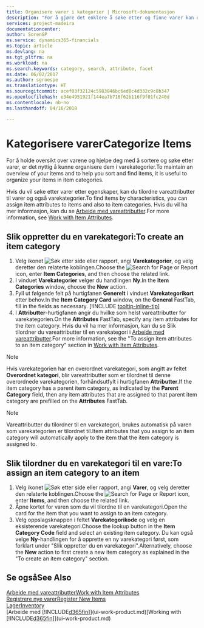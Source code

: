 ```yaml
---
title: Organisere varer i kategorier | Microsoft-dokumentasjon
description: "For å gjøre det enklere å søke etter og finne varer kan du tilordne vareattributter og organisere varer i kategorier."
services: project-madeira
documentationcenter: 
author: SorenGP
ms.service: dynamics365-financials
ms.topic: article
ms.devlang: na
ms.tgt_pltfrm: na
ms.workload: na
ms.search.keywords: category, search, attribute, facet
ms.date: 06/02/2017
ms.author: sgroespe
ms.translationtype: HT
ms.sourcegitcommit: acef03f32124c5983846bc6ed0c4d332c9c8b347
ms.openlocfilehash: e34e4951921f144ea7b718f62b116f9f01fc240d
ms.contentlocale: nb-no
ms.lasthandoff: 04/16/2018

---
```

# <a name="categorize-items"></a><span data-ttu-id="015d8-103">Kategorisere varer</span><span class="sxs-lookup"><span data-stu-id="015d8-103">Categorize Items</span></span>
<span data-ttu-id="015d8-104">For å holde oversikt over varene og hjelpe deg med å sortere og søke etter varer, er det nyttig å kunne organisere dem i varekategorier.</span><span class="sxs-lookup"><span data-stu-id="015d8-104">To maintain an overview of your items and to help you sort and find items, it is useful to organize your items in item categories.</span></span>

<span data-ttu-id="015d8-105">Hvis du vil søke etter varer etter egenskaper, kan du tilordne vareattributter til varer og også varekategorier.</span><span class="sxs-lookup"><span data-stu-id="015d8-105">To find items by characteristics, you can assign item attributes to items and also to item categories.</span></span> <span data-ttu-id="015d8-106">Hvis du vil ha mer informasjon, kan du se [Arbeide med vareattributter](inventory-how-work-item-attributes.md).</span><span class="sxs-lookup"><span data-stu-id="015d8-106">For more information, see [Work with Item Attributes](inventory-how-work-item-attributes.md).</span></span>

## <a name="to-create-an-item-category"></a><span data-ttu-id="015d8-107">Slik oppretter du en varekategori:</span><span class="sxs-lookup"><span data-stu-id="015d8-107">To create an item category</span></span>
1. <span data-ttu-id="015d8-108">Velg ikonet ![Søk etter side eller rapport](media/ui-search/search_small.png "Søk etter side eller rapport"), angi **Varekategorier**, og velg deretter den relaterte koblingen.</span><span class="sxs-lookup"><span data-stu-id="015d8-108">Choose the ![Search for Page or Report](media/ui-search/search_small.png "Search for Page or Report icon") icon, enter **Item Categories**, and then choose the related link.</span></span>
2. <span data-ttu-id="015d8-109">I vinduet **Varekategorier** velger du handlingen **Ny**.</span><span class="sxs-lookup"><span data-stu-id="015d8-109">In the **Item Categories** window, choose the **New** action.</span></span>
3. <span data-ttu-id="015d8-110">Fyll ut følgende felt på hurtigfanen **Generelt** i vinduet **Varekategorikort** etter behov.</span><span class="sxs-lookup"><span data-stu-id="015d8-110">In the **Item Category Card** window, on the **General** FastTab, fill in the fields as necessary.</span></span> [!INCLUDE [tooltip-inline-tip](includes/tooltip-inline-tip_md.md)]
4. <span data-ttu-id="015d8-111">I **Attributter**-hurtigfanen angir du hvilke som helst vareattributter for varekategorien.</span><span class="sxs-lookup"><span data-stu-id="015d8-111">On the **Attributes** FastTab, specify any item attributes for the item category.</span></span> <span data-ttu-id="015d8-112">Hvis du vil ha mer informasjon, kan du se Slik tilordner du vareattributter til en varekategori i [Arbeide med vareattributter](inventory-how-work-item-attributes.md).</span><span class="sxs-lookup"><span data-stu-id="015d8-112">For more information, see the "To assign item attributes to an item category" section in [Work with Item Attributes](inventory-how-work-item-attributes.md).</span></span>

> [!NOTE]  
>   <span data-ttu-id="015d8-113">Hvis varekategorien har en overordnet varekategori, som angitt av feltet **Overordnet kategori**, blir vareattributter som er tilordnet til denne overordnede varekategorien, forhåndsutfylt i hurtigfanen **Attributter**.</span><span class="sxs-lookup"><span data-stu-id="015d8-113">If the item category has a parent item category, as indicated by the **Parent Category** field, then any item attributes that are assigned to that parent item category are prefilled on the **Attributes** FastTab.</span></span>

> [!NOTE]  
>   <span data-ttu-id="015d8-114">Vareattributter du tilordner til en varekategori, brukes automatisk på varen som varekategorien er tilordnet til.</span><span class="sxs-lookup"><span data-stu-id="015d8-114">Item attributes that you assign to an item category will automatically apply to the item that the item category is assigned to.</span></span>

## <a name="to-assign-an-item-category-to-an-item"></a><span data-ttu-id="015d8-115">Slik tilordner du en varekategori til en vare:</span><span class="sxs-lookup"><span data-stu-id="015d8-115">To assign an item category to an item</span></span>
1. <span data-ttu-id="015d8-116">Velg ikonet ![Søk etter side eller rapport](media/ui-search/search_small.png "Søk etter side eller rapport"), angi **Varer**, og velg deretter den relaterte koblingen.</span><span class="sxs-lookup"><span data-stu-id="015d8-116">Choose the ![Search for Page or Report](media/ui-search/search_small.png "Search for Page or Report icon") icon, enter **Items**, and then choose the related link.</span></span>
2. <span data-ttu-id="015d8-117">Åpne kortet for varen som du vil tilordne til en varekategori.</span><span class="sxs-lookup"><span data-stu-id="015d8-117">Open the card for the item that you want to assign to an item category.</span></span>
3. <span data-ttu-id="015d8-118">Velg oppslagsknappen i feltet **Varekategorikode** og velg en eksisterende varekategori.</span><span class="sxs-lookup"><span data-stu-id="015d8-118">Choose the lookup button in the **Item Category Code** field and select an existing item category.</span></span> <span data-ttu-id="015d8-119">Du kan også velge **Ny**-handlingen for å opprette en ny varekategori først, som forklart under "Slik oppretter du en varekategori".</span><span class="sxs-lookup"><span data-stu-id="015d8-119">Alternatively, choose the **New** action to first create a new item category as explained in the "To create an item category" section.</span></span>

## <a name="see-also"></a><span data-ttu-id="015d8-120">Se også</span><span class="sxs-lookup"><span data-stu-id="015d8-120">See Also</span></span>
[<span data-ttu-id="015d8-121">Arbeide med vareattributter</span><span class="sxs-lookup"><span data-stu-id="015d8-121">Work with Item Attributes</span></span>](inventory-how-work-item-attributes.md)  
[<span data-ttu-id="015d8-122">Registrere nye varer</span><span class="sxs-lookup"><span data-stu-id="015d8-122">Register New Items</span></span>](inventory-how-register-new-items.md)  
[<span data-ttu-id="015d8-123">Lager</span><span class="sxs-lookup"><span data-stu-id="015d8-123">Inventory</span></span>](inventory-manage-inventory.md)  
<span data-ttu-id="015d8-124">[Arbeide med [!INCLUDE[d365fin](includes/d365fin_md.md)]](ui-work-product.md)</span><span class="sxs-lookup"><span data-stu-id="015d8-124">[Working with [!INCLUDE[d365fin](includes/d365fin_md.md)]](ui-work-product.md)</span></span>

